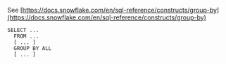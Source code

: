 See [https://docs.snowflake.com/en/sql-reference/constructs/group-by](https://docs.snowflake.com/en/sql-reference/constructs/group-by)
```
SELECT ...
  FROM ...
  [ ... ]
  GROUP BY ALL
  [ ... ]
```
